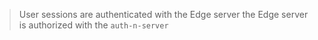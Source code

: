 > User sessions are authenticated with the Edge server the Edge server is authorized with the `auth-n-server`

